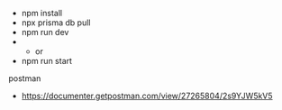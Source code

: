 - npm install
- npx prisma db pull
- npm run dev
- - or
- npm run start

postman

- https://documenter.getpostman.com/view/27265804/2s9YJW5kV5

